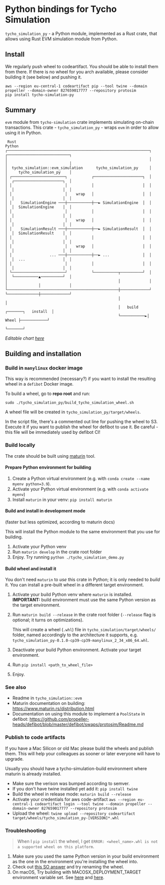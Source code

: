 # Python bindings for Tycho Simulation

`tycho_simulation_py` - a Python module, implemented as a Rust crate, that allows using Rust EVM simulation module from
Python.

## Install

We regularly push wheel to codeartifact. You should be able to install them from there. If there is no wheel for you
arch available, please consider building it (see below) and pushing it.

```
aws --region eu-central-1 codeartifact pip --tool twine --domain propeller --domain-owner 827659017777 --repository protosim
pip install tycho-simulation-py
```

## Summary

`evm` module from `tycho-simulation` crate implements simulating on-chain transactions. This
crate - `tycho_simulation_py` -
wraps `evm` in order to allow using it in Python.

```
 Rust                                                                  Python
┌────────────────────────────────────────────────────────────────┐    ┌────────────────────────────┐
│                                                                │    │                            │
│  tycho_simulation::evm_simulation      tycho_simulation_py     │    │     tycho_simulation_py    │
│ ┌────────────────────────┐           ┌──────────────────────┐  │    │  ┌──────────────────────┐  │
│ │                        │           │                      │  │    │  │                      │  │
│ │                        │    wrap   │                      │  │    │  │                      │  │
│ │    SimulationEngine ───┼───────────┼──► SimulationEngine  │  │    │  │  SimulationEngine    │  │
│ │                        │           │                      │  │    │  │                      │  │
│ │                        │    wrap   │                      │  │    │  │                      │  │
│ │    SimulationResult ───┼───────────┼──► SimulationResult  │  │    │  │  SimulationResult    │  │
│ │                        │           │                      │  │    │  │                      │  │
│ │                        │    wrap   │                      │  │    │  │                      │  │
│ │                 ... ───┼───────────┼──► ...               │  │    │  │  ...                 │  │
│ │                        │           │                      │  │    │  │                      │  │
│ └────────────────────────┘           └───────────┬──────────┘  │    │  └───────────▲──────────┘  │
│                                                  │             │    │              │             │
└──────────────────────────────────────────────────┼─────────────┘    └──────────────┼─────────────┘
                                                   │                                 │
                                                   │   build    ┌───────┐   install  │
                                                   └───────────►│ Wheel ├────────────┘
                                                                └───────┘
```

_Editable
chart [here](https://asciiflow.com/#/share/eJyrVspLzE1VslIqKMovyS%2FOzI0vqFTSUcpJrEwtAopWxyhVxChZWZpY6sQoVQJZRuamQFZJakUJkBOjpBBUWlyiQDkIqCzJyM%2BLicl7NKXn0ZSGIY4mgLxEM59MAAdTE6VBDjWCgElAaZh1sBRiZZValhsPZJTmJJZk5uehqEdKRnisw6cKah1Vg28CihVUMXgCqpeoaio8CHBGDaoUToVQpzWhs3GrJNrq8qLEAlpaHQxPX6556Zl5qQpIobSHiJCEqZm2C9MoHI7DVEdGuGDlUTFc8FhNvygJSi0uzSmhSpRAjSIYJTB1o1GC02o9PT0KogSkmxjHYaobXFEyhXrVxgwUe4gxeA0RRqJ6iwhTp20izlRy2wXomnC1DLCoA1tJxRCnLiImByDFNIk%2BIcF0YDCRHi2YEYBdDSWGJ5Vm5qRAuLjaL6C2U2ZecUliTg5F1hGT0HeBXBWekZqaA9Qwh6aBS6TrZsQo1SrVAgD%2BnnnV)_

## Building and installation

### Build in `manylinux` docker image

This way is recommended (necessary?) if you want to install the resulting wheel in a `defibot` Docker image.

To build a wheel, go to **repo root** and run:

```shell
sudo ./tycho_simulation_py/build_tycho_simulation_wheel.sh
```

A wheel file will be created in `tycho_simulation_py/target/wheels`.

In the script file, there's a commented out line for pushing the wheel to S3. Execute it if you want to publish the
wheel for defibot to use it. Be careful - this file will be immediately used by defibot CI!

### Build locally

The crate should be built using [maturin](https://www.maturin.rs/) tool.

#### Prepare Python environment for building

1. Create a Python virtual environment (e.g. with `conda create --name myenv python=3.9`).
2. Activate your Python virtual environment (e.g. with `conda activate myenv`)
3. Install `maturin` in your venv: `pip install maturin`

#### Build and install in development mode

(faster but less optimized, according to maturin docs)

This will install the Python module to the same environment that you use for building.

1. Activate your Python venv
2. Run `maturin develop` in the crate root folder
3. Enjoy. Try running `python ./tycho_simulation_demo.py`

#### Build wheel and install it

You don't need `maturin` to _use_ this crate in Python; it is only needed to _build_ it. You can install a pre-built
wheel in a different target environment.

1. Activate your build Python venv where `maturin` is installed.  
   **IMPORTANT:** build environment must use the same Python version as the target environment.
2. Run `maturin build --release` in the crate root folder (`--release` flag is optional; it turns on optimizations).

   This will create a wheel (`.whl`) file in `tycho_simulation/target/wheels/` folder, named accordingly to the
   architecture
   it supports, e.g. `tycho_simulation_py-0.1.0-cp39-cp39-manylinux_2_34_x86_64.whl`.

3. Deactivate your build Python environment. Activate your target environment.
4. Run `pip install <path_to_wheel_file>`
5. Enjoy.

### See also

- Readme in `tycho_simulation::evm`
- Maturin documentation on building: https://www.maturin.rs/distribution.html
- Documentation on using this module to implement a `PoolState` in
  defibot: https://github.com/propeller-heads/defibot/blob/master/defibot/swaps/protosim/Readme.md

### Publish to code artifacts

If you have a Mac Silicon or old Mac please build the wheels and publish them. This will help your colleagues as sooner
or later everyone will have to upgrade.

Usually you should have a tycho-simulation-build environment where maturin is already installed.

- Make sure the verison was bumped according to semver.
- If you don't have twine installed yet add it:
  `pip install twine`
- Build the wheel in release mode:
  `maturin build --release`
- Activate your credentials for aws code-artifact
  `aws --region eu-central-1 codeartifact login --tool twine --domain propeller --domain-owner 827659017777 --repository protosim`
- Upload the wheel:
  `twine upload --repository codeartifact target/wheels/tycho_simulation_py-[VERSION]*.whl`

### Troubleshooting

> When I `pip install` the wheel, I get `ERROR: <wheel_name>.whl is not a supported wheel on this platform`.

1. Make sure you used the same Python version in your build environment as the one in the environment you're installing
   the wheel into.
2. Check
   out [this SO answer](https://stackoverflow.com/questions/65888506/error-wheel-whl-is-not-a-supported-wheel-on-this-platform/68295012#68295012)
   and try renaming the wheel.
3. On macOS, Try building with MACOSX_DEPLOYMENT_TARGET environment variable set.
   See [here](https://www.maturin.rs/environment-variables.html#other-environment-variables)
   and [here](https://www.maturin.rs/migration.html?highlight=MACOSX_DEPLOYMENT_TARGET#macos-deployment-target-version-defaults-what-rustc-supports).

